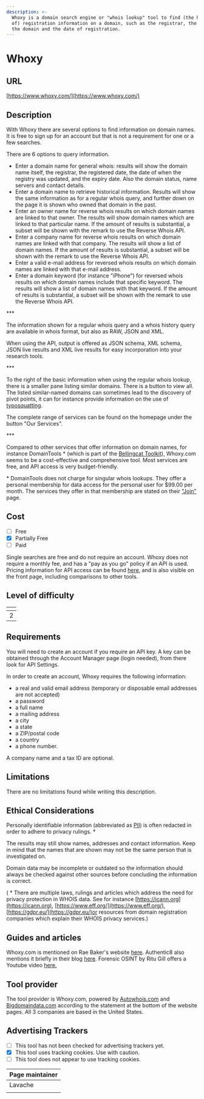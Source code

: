```yaml
---
description: >-
  Whoxy is a domain search engine or "whois lookup" tool to find (the history
  of) registration information on a domain, such as the registrar, the status of
  the domain and the date of registration.
---
```


# Whoxy

## URL

[https://www.whoxy.com/](https://www.whoxy.com/)

## Description

With Whoxy there are several options to find information on domain names. It is free to sign up for an account but that is not a requirement for one or a few searches.

There are 6 options to query information.

* Enter a domain name for general whois: results will show the domain name itself, the registrar, the registered date, the date of when the registry was updated, and the expiry date. Also the domain status, name servers and contact details.
* Enter a domain name to retrieve historical information. Results will show the same information as for a regular whois query, and further down on the page it is shown who owned that domain in the past.
* Enter an owner name for reverse whois results on which domain names are linked to that owner. The results will show domain names which are linked to that particular name. If the amount of results is substantial, a subset will be shown with the remark to use the Reverse Whois API.
* Enter a company name for reverse whois results on which domain names are linked with that company. The results will show a list of domain names. If the amount of results is substantial, a subset will be shown with the remark to use the Reverse Whois API.
* Enter a valid e-mail address for reversed whois results on which domain names are linked with that e-mail address.&#x20;
* Enter a domain keyword (for instance "iPhone") for reversed whois results on which domain names include that specific keyword. The results will show a list of domain names with that keyword. If the amount of results is substantial, a subset will be shown with the remark to use the Reverse Whois API.

\*\*\*

The information shown for a regular whois query and a whois history query are available in whois format, but also as RAW, JSON and XML.

When using the API, output is offered as JSON schema, XML schema, JSON live results and XML live results for easy incorporation into your research tools.

\*\*\*

To the right of the basic information when using the regular whois lookup, there is a smaller pane listing similar domains. There is a button to view all. The listed similar-named domains can sometimes lead to the discovery of pivot points, it can for instance provide information on the use of [typosquatting](https://en.wikipedia.org/wiki/Typosquatting).

The complete range of services can be found on the homepage under the button "Our Services".

\*\*\*

Compared to other services that offer information on domain names, for instance DomainTools \* (which is part of the [Bellingcat Toolkit](https://bellingcat.gitbook.io/toolkit/more/all-tools/domaintools-whois-lookup)), Whoxy.com seems to be a cost-effective and comprehensive tool. Most services are free, and API access is very budget-friendly.

\* DomainTools does not charge for singular whois lookups. They offer a personal membership for data access for the personal user for $99.00 per month. The services they offer in that membership are stated on their ["Join"](https://secure.domaintools.com/join/) page.

## Cost

* [ ] Free
* [x] Partially Free
* [ ] Paid

Single searches are free and do not require an account. Whoxy does not require a monthly fee, and has a "pay as you go" policy if an API is used. Pricing information for API access can be found [here](https://www.whoxy.com/pricing.php), and is also visible on the front page, including comparisons to other tools.

## Level of difficulty

<table><thead><tr><th data-type="rating" data-max="5"></th></tr></thead><tbody><tr><td>2</td></tr></tbody></table>

## Requirements

You will need to create an account if you require an API key. A key can be obtained through the Account Manager page (login needed), from there look for API Settings.

In order to create an account, Whoxy requires the following information:

* a real and valid email address (temporary or disposable email addresses are not accepted)
* a password
* a full name
* a mailing address
* a city
* a state
* a ZIP/postal code
* a country
* a phone number.

A company name and a tax ID are optional.

## Limitations

There are no limitations found while writing this description.

## Ethical Considerations

Personally identifiable information (abbreviated as [PII](https://en.wikipedia.org/wiki/Personal_data)) is often redacted in order to adhere to privacy rulings. \*

The results may still show names, addresses and contact information. Keep in mind that the names that are shown may not be the same person that is investigated on.

Domain data may be incomplete or outdated so the information should always be checked against other sources before concluding the information is correct.&#x20;

( \* There are multiple laws, rulings and articles which address the need for privacy protection in WHOIS data. See for instance [https://icann.org](https://icann.org), [https://www.eff.org/](https://www.eff.org/), [https://gdpr.eu/](https://gdpr.eu/)or resources from domain registration companies which explain their WHOIS privacy services.)

## Guides and articles

Whoxy.com is mentioned on Rae Baker's website [here](https://www.raebaker.net/blog/10-free-osint-tools-for-beginners-and-pros). Authentic8 also mentions it briefly in their blog [here](https://www.authentic8.com/blog/unmasking-website-ownership-using-osint). Forensic OSINT by Ritu Gill offers a Youtube video [here.](https://www.youtube.com/watch?v=EVbrdnmQawc)

## Tool provider

The tool provider is Whoxy.com, powered by [Autowhois.com](https://www.autowhois.com/) and [Bigdomaindata.com](https://www.bigdomaindata.com/) according to the statement at the bottom of the website pages. All 3 companies are based in the United States.

## Advertising Trackers

* [ ] This tool has not been checked for advertising trackers yet.
* [x] This tool uses tracking cookies. Use with caution.
* [ ] This tool does not appear to use tracking cookies.

| Page maintainer |
| --------------- |
| Lavache         |
|                 |

